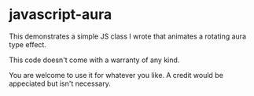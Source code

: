javascript-aura
===============
This demonstrates a simple JS class I wrote that animates a rotating aura type effect.

This code doesn't come with a warranty of any kind.

You are welcome to use it for whatever you like. A credit would be appeciated but isn't necessary.
